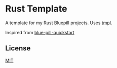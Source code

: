 # Rust Template

A template for my Rust Bluepill projects. Uses [tmpl](https://gitea.com/jolheiser/tmpl).

Inspired from [blue-pill-quickstart](https://github.com/TeXitoi/blue-pill-quickstart)

## License

[MIT](LICENSE)
